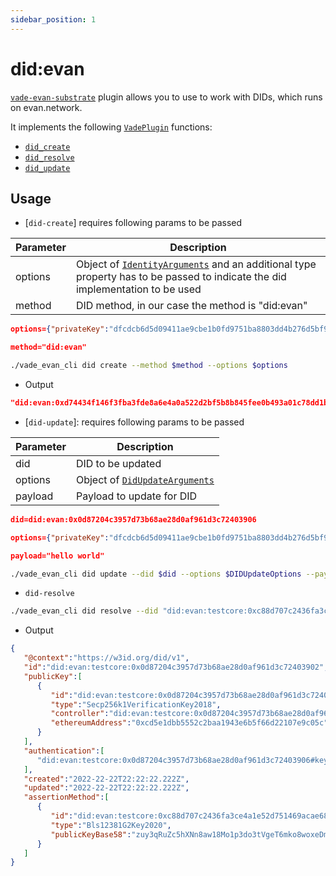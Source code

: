 ```yaml
---
sidebar_position: 1
---
```


# did:evan

[`vade-evan-substrate`] plugin allows you to use to work with DIDs, which runs on evan.network.

It implements the following [`VadePlugin`] functions:

- [`did_create`]
- [`did_resolve`]
- [`did_update`]

## Usage

- [`did-create`] requires following params to be passed

| Parameter  | Description |
| ------------- | ------------- |
| options  | Object of [`IdentityArguments`] and an additional type property has to be passed to indicate the did implementation to be used |
| method  | DID method, in our case the method is "did:evan" |

```json
options={"privateKey":"dfcdcb6d5d09411ae9cbe1b0fd9751ba8803dd4b276d5bf9488ae4ede2669106","identity":"did:evan:0x0d87204c3957d73b68ae28d0af961d3c72403906","type":"substrate"}

method="did:evan"
```

```sh
./vade_evan_cli did create --method $method --options $options

```

- Output

```json
"did:evan:0xd74434f146f3fba3fde8a6e4a0a522d2bf5b8b845fee0b493a01c78dd1b999e3"
```

- [`did-update`]: requires following params to be passed

| Parameter  | Description |
| ------------- | ------------- |
| did  | DID to be updated  |
| options  | Object of [`DidUpdateArguments`] |
| payload  | Payload to update for DID |

```json
did=did:evan:0x0d87204c3957d73b68ae28d0af961d3c72403906

options={"privateKey":"dfcdcb6d5d09411ae9cbe1b0fd9751ba8803dd4b276d5bf9488ae4ede2669106","identity":"did:evan:0x0d87204c3957d73b68ae28d0af961d3c72403906","operation":"setDidDocument","type":"substrate"}

payload="hello world"
```

```sh
./vade_evan_cli did update --did $did --options $DIDUpdateOptions --payload $payload
```

- `did-resolve`

```sh
./vade_evan_cli did resolve --did "did:evan:testcore:0xc88d707c2436fa3ce4a1e52d751469acae689fdb"
```

- Output

```json
{
   "@context":"https://w3id.org/did/v1",
   "id":"did:evan:testcore:0x0d87204c3957d73b68ae28d0af961d3c72403902",
   "publicKey":[
      {
         "id":"did:evan:testcore:0x0d87204c3957d73b68ae28d0af961d3c72403906#key-1",
         "type":"Secp256k1VerificationKey2018",
         "controller":"did:evan:testcore:0x0d87204c3957d73b68ae28d0af961d3c72403906",
         "ethereumAddress":"0xcd5e1dbb5552c2baa1943e6b5f66d22107e9c05c"
      }
   ],
   "authentication":[
      "did:evan:testcore:0x0d87204c3957d73b68ae28d0af961d3c72403906#key-1"
   ],
   "created":"2022-22-22T22:22:22.222Z",
   "updated":"2022-22-22T22:22:22.222Z",
   "assertionMethod":[
      {
         "id":"did:evan:testcore:0xc88d707c2436fa3ce4a1e52d751469acae689fdb#bbs-key-e9483702-10e6-4ae7-a028-c81a297119d8",
         "type":"Bls12381G2Key2020",
         "publicKeyBase58":"zuy3qRuZc5hXNn8aw18Mo1p3do3tVgeT6mko8woxeDmAREpe41YyiBTsmRqCKNZcsoxHdGpvpGeeHoJXNEhF8PtT2DCUkhmHFRCGPjUL1Lm4c2T4WouzKvqc1N6M1NWPeVP"
      }
   ]
}
```

[`vade-evan-substrate`]: #
[`VadePlugin`]: https://docs.rs/vade/*/vade/trait.VadePlugin.html
[`did_create`]: /docs/references#did_create
[`did_resolve`]: /docs/references#did_resolve
[`did_update`]: /docs/references#did_update
[`DidUpdateArguments`]: /docs/references#didupdatearguments
[`IdentityArguments`]: /docs/references#identityarguments
